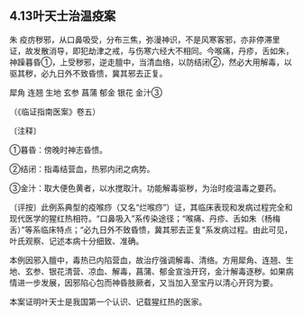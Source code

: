 ## 4.13叶天士治温疫案

朱  疫疠秽邪，从口鼻吸受，分布三焦，弥漫神识，不是风寒客邪，亦非停滞里证，故发散消导，即犯劫津之戒，与伤寒六经大不相同。今喉痛，丹疹，舌如朱，神躁暮昏①，上受秽邪，逆走膻中，当清血络，以防结闭②，然必大用解毒，以驱其秽，必九日外不致昏愦，冀其邪去正复。

犀角  连翘  生地  玄参  菖蒲  郁金  银花  金汁③

（《临证指南医案》卷五）

〔注释〕

①暮昏：傍晚时神志昏愦。

②结闭：指毒结营血，热邪内闭之病势。

③金汁：取大便色黄者，以水搅取汁。功能解毒驱秽，为治时疫温毒之要药。

〔评按〕此例系典型的疫喉痧（又名“烂喉痧”）证，其临床表现和发病过程完全和现代医学的猩红热相符。“口鼻吸入”系传染途径；“喉痛、丹疹、舌如朱（杨梅舌）”等系临床特点；“必九日外不致昏愦，冀其邪去正复”系发病过程。由此可见，叶氏观察、记述本病十分细致、准确。

本例因邪入膻中，毒热已内陷营血，故治疗强调解毒、清络。方用犀角、连翘、生地、玄参、银花清营、凉血、解毒，菖蒲、郁金宣浊开窍，金汁解毒逐秽。如果病情进一步发展，因邪陷心包而神昏肢厥者，又当加入至宝丹以清心开窍为要。

本案证明叶天士是我国第一个认识、记载猩红热的医家。
